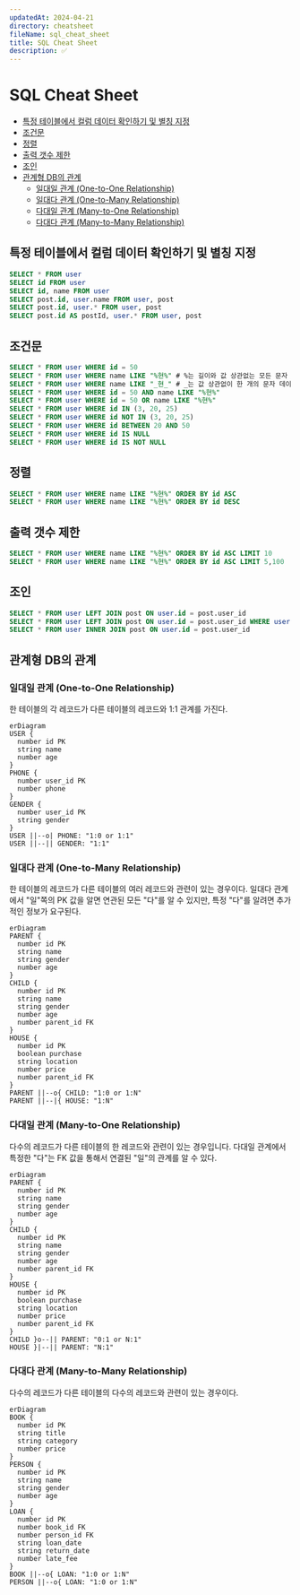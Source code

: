 ```yaml
---
updatedAt: 2024-04-21
directory: cheatsheet
fileName: sql_cheat_sheet
title: SQL Cheat Sheet
description: ✅
---
```


# SQL Cheat Sheet

- [특정 테이블에서 컬럼 데이터 확인하기 및 별칭 지정](#특정-테이블에서-컬럼-데이터-확인하기-및-별칭-지정)
- [조건문](#조건문)
- [정렬](#정렬)
- [출력 갯수 제한](#출력-갯수-제한)
- [조인](#조인)
- [관계형 DB의 관계](#관계형-db의-관계)
  - [일대일 관계 (One-to-One Relationship)](#일대일-관계-one-to-one-relationship)
  - [일대다 관계 (One-to-Many Relationship)](#일대다-관계-one-to-many-relationship)
  - [다대일 관계 (Many-to-One Relationship)](#다대일-관계-many-to-one-relationship)
  - [다대다 관계 (Many-to-Many Relationship)](#다대다-관계-many-to-many-relationship)

## 특정 테이블에서 컬럼 데이터 확인하기 및 별칭 지정

```sql
SELECT * FROM user
SELECT id FROM user
SELECT id, name FROM user
SELECT post.id, user.name FROM user, post
SELECT post.id, user.* FROM user, post
SELECT post.id AS postId, user.* FROM user, post
```

## 조건문

```sql
SELECT * FROM user WHERE id = 50
SELECT * FROM user WHERE name LIKE "%현%" # %는 길이와 값 상관없는 모든 문자 데이터와 매칭
SELECT * FROM user WHERE name LIKE "_현_" # _는 값 상관없이 한 개의 문자 데이터와 매칭
SELECT * FROM user WHERE id = 50 AND name LIKE "%현%"
SELECT * FROM user WHERE id = 50 OR name LIKE "%현%"
SELECT * FROM user WHERE id IN (3, 20, 25)
SELECT * FROM user WHERE id NOT IN (3, 20, 25)
SELECT * FROM user WHERE id BETWEEN 20 AND 50
SELECT * FROM user WHERE id IS NULL
SELECT * FROM user WHERE id IS NOT NULL
```

## 정렬

```sql
SELECT * FROM user WHERE name LIKE "%현%" ORDER BY id ASC
SELECT * FROM user WHERE name LIKE "%현%" ORDER BY id DESC
```

## 출력 갯수 제한

```sql
SELECT * FROM user WHERE name LIKE "%현%" ORDER BY id ASC LIMIT 10
SELECT * FROM user WHERE name LIKE "%현%" ORDER BY id ASC LIMIT 5,100
```

## 조인

```sql
SELECT * FROM user LEFT JOIN post ON user.id = post.user_id
SELECT * FROM user LEFT JOIN post ON user.id = post.user_id WHERE user.id = 20
SELECT * FROM user INNER JOIN post ON user.id = post.user_id
```

## 관계형 DB의 관계

### 일대일 관계 (One-to-One Relationship)

한 테이블의 각 레코드가 다른 테이블의 레코드와 1:1 관계를 가진다.

```mermaid
erDiagram
USER {
  number id PK
  string name
  number age
}
PHONE {
  number user_id PK
  number phone
}
GENDER {
  number user_id PK
  string gender
}
USER ||--o| PHONE: "1:0 or 1:1"
USER ||--|| GENDER: "1:1"
```

### 일대다 관계 (One-to-Many Relationship)

한 테이블의 레코드가 다른 테이블의 여러 레코드와 관련이 있는 경우이다.
일대다 관계에서 "일"쪽의 PK 값을 알면 연관된 모든 "다"를 알 수 있지만, 특정 "다"를 알려면 추가적인 정보가 요구된다.

```mermaid
erDiagram
PARENT {
  number id PK
  string name
  string gender
  number age
}
CHILD {
  number id PK
  string name
  string gender
  number age
  number parent_id FK
}
HOUSE {
  number id PK
  boolean purchase
  string location
  number price
  number parent_id FK
}
PARENT ||--o{ CHILD: "1:0 or 1:N"
PARENT ||--|{ HOUSE: "1:N"
```

### 다대일 관계 (Many-to-One Relationship)

다수의 레코드가 다른 테이블의 한 레코드와 관련이 있는 경우입니다.
다대일 관계에서 특정한 "다"는 FK 값을 통해서 연결된 "일"의 관계를 알 수 있다.

```mermaid
erDiagram
PARENT {
  number id PK
  string name
  string gender
  number age
}
CHILD {
  number id PK
  string name
  string gender
  number age
  number parent_id FK
}
HOUSE {
  number id PK
  boolean purchase
  string location
  number price
  number parent_id FK
}
CHILD }o--|| PARENT: "0:1 or N:1"
HOUSE }|--|| PARENT: "N:1"
```

### 다대다 관계 (Many-to-Many Relationship)

다수의 레코드가 다른 테이블의 다수의 레코드와 관련이 있는 경우이다.

```mermaid
erDiagram
BOOK {
  number id PK
  string title
  string category
  number price
}
PERSON {
  number id PK
  string name
  string gender
  number age
}
LOAN {
  number id PK
  number book_id FK
  number person_id FK
  string loan_date
  string return_date
  number late_fee
}
BOOK ||--o{ LOAN: "1:0 or 1:N"
PERSON ||--o{ LOAN: "1:0 or 1:N"
```
